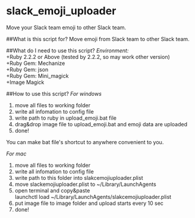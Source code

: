 # slack_emoji_uploader
Move your Slack team emoji to other Slack team.

##What is this script for?
Move emoji from Slack team to other Slack team.

##What do I need to use this script?
*Environment:*  
 +Ruby 2.2.2 or Above (tested by 2.2.2, so may work other version)  
 +Ruby Gem: Mechanize  
 +Ruby Gem: json  
 +Ruby Gem: Mini_magick  
 +Image Magick  

##How to use this script?
*For windows*  
1. move all files to working folder
2. write all infomation to config file
3. write path to ruby in upload_emoji.bat file
4. drag&drop image file to upload_emoji.bat and emoji data are uploaded
5. done!
  
You can make bat file's shortcut to anywhere convenient to you.

*For mac*
1. move all files to working folder
2. write all infomation to config file
3. write path to this folder into slakcemojiuploader.plist 
4. move slackemojiuploader.plist to ~/Library/LaunchAgents
5. open terminal and copy&paste  
launchctl load ~/Library/LaunchAgents/slakcemojiuploader.plist
6. put image file to image folder and upload starts every 10 sec
7. done!


